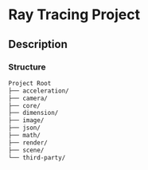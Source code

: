 # Ray Tracing Project

Description
-

### Structure

```markdown
Project Root
├── acceleration/
├── camera/
├── core/
├── dimension/
├── image/
├── json/
├── math/
├── render/
├── scene/
└── third-party/
```
